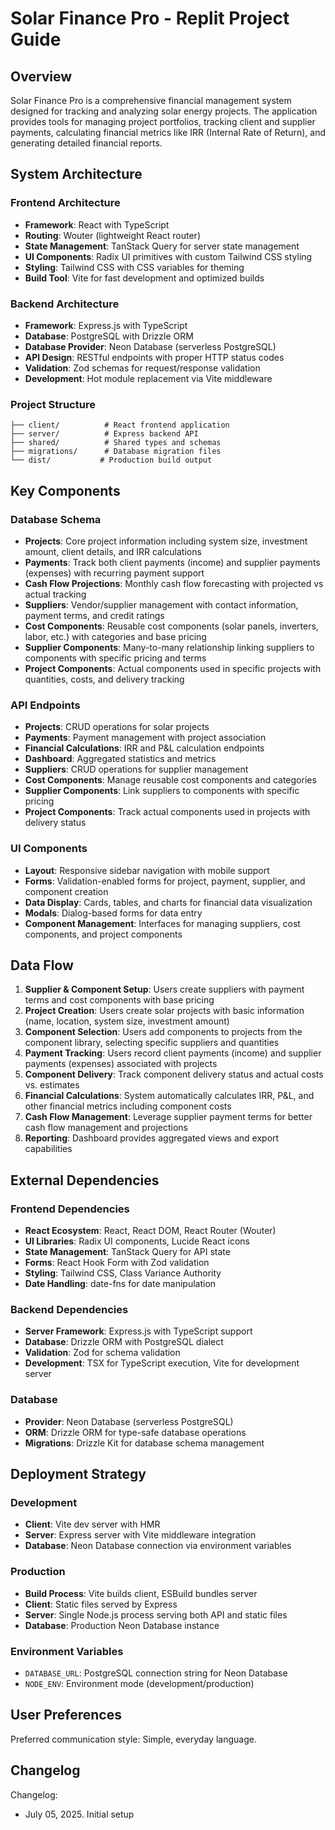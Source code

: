 # Solar Finance Pro - Replit Project Guide

## Overview

Solar Finance Pro is a comprehensive financial management system designed for tracking and analyzing solar energy projects. The application provides tools for managing project portfolios, tracking client and supplier payments, calculating financial metrics like IRR (Internal Rate of Return), and generating detailed financial reports.

## System Architecture

### Frontend Architecture
- **Framework**: React with TypeScript
- **Routing**: Wouter (lightweight React router)
- **State Management**: TanStack Query for server state management
- **UI Components**: Radix UI primitives with custom Tailwind CSS styling
- **Styling**: Tailwind CSS with CSS variables for theming
- **Build Tool**: Vite for fast development and optimized builds

### Backend Architecture
- **Framework**: Express.js with TypeScript
- **Database**: PostgreSQL with Drizzle ORM
- **Database Provider**: Neon Database (serverless PostgreSQL)
- **API Design**: RESTful endpoints with proper HTTP status codes
- **Validation**: Zod schemas for request/response validation
- **Development**: Hot module replacement via Vite middleware

### Project Structure
```
├── client/          # React frontend application
├── server/          # Express backend API
├── shared/          # Shared types and schemas
├── migrations/      # Database migration files
└── dist/           # Production build output
```

## Key Components

### Database Schema
- **Projects**: Core project information including system size, investment amount, client details, and IRR calculations
- **Payments**: Track both client payments (income) and supplier payments (expenses) with recurring payment support
- **Cash Flow Projections**: Monthly cash flow forecasting with projected vs actual tracking
- **Suppliers**: Vendor/supplier management with contact information, payment terms, and credit ratings
- **Cost Components**: Reusable cost components (solar panels, inverters, labor, etc.) with categories and base pricing
- **Supplier Components**: Many-to-many relationship linking suppliers to components with specific pricing and terms
- **Project Components**: Actual components used in specific projects with quantities, costs, and delivery tracking

### API Endpoints
- **Projects**: CRUD operations for solar projects
- **Payments**: Payment management with project association
- **Financial Calculations**: IRR and P&L calculation endpoints
- **Dashboard**: Aggregated statistics and metrics
- **Suppliers**: CRUD operations for supplier management
- **Cost Components**: Manage reusable cost components and categories
- **Supplier Components**: Link suppliers to components with specific pricing
- **Project Components**: Track actual components used in projects with delivery status

### UI Components
- **Layout**: Responsive sidebar navigation with mobile support
- **Forms**: Validation-enabled forms for project, payment, supplier, and component creation
- **Data Display**: Cards, tables, and charts for financial data visualization
- **Modals**: Dialog-based forms for data entry
- **Component Management**: Interfaces for managing suppliers, cost components, and project components

## Data Flow

1. **Supplier & Component Setup**: Users create suppliers with payment terms and cost components with base pricing
2. **Project Creation**: Users create solar projects with basic information (name, location, system size, investment amount)
3. **Component Selection**: Users add components to projects from the component library, selecting specific suppliers and quantities
4. **Payment Tracking**: Users record client payments (income) and supplier payments (expenses) associated with projects
5. **Component Delivery**: Track component delivery status and actual costs vs. estimates
6. **Financial Calculations**: System automatically calculates IRR, P&L, and other financial metrics including component costs
7. **Cash Flow Management**: Leverage supplier payment terms for better cash flow management and projections
8. **Reporting**: Dashboard provides aggregated views and export capabilities

## External Dependencies

### Frontend Dependencies
- **React Ecosystem**: React, React DOM, React Router (Wouter)
- **UI Libraries**: Radix UI components, Lucide React icons
- **State Management**: TanStack Query for API state
- **Forms**: React Hook Form with Zod validation
- **Styling**: Tailwind CSS, Class Variance Authority
- **Date Handling**: date-fns for date manipulation

### Backend Dependencies
- **Server Framework**: Express.js with TypeScript support
- **Database**: Drizzle ORM with PostgreSQL dialect
- **Validation**: Zod for schema validation
- **Development**: TSX for TypeScript execution, Vite for development server

### Database
- **Provider**: Neon Database (serverless PostgreSQL)
- **ORM**: Drizzle ORM for type-safe database operations
- **Migrations**: Drizzle Kit for database schema management

## Deployment Strategy

### Development
- **Client**: Vite dev server with HMR
- **Server**: Express server with Vite middleware integration
- **Database**: Neon Database connection via environment variables

### Production
- **Build Process**: Vite builds client, ESBuild bundles server
- **Client**: Static files served by Express
- **Server**: Single Node.js process serving both API and static files
- **Database**: Production Neon Database instance

### Environment Variables
- `DATABASE_URL`: PostgreSQL connection string for Neon Database
- `NODE_ENV`: Environment mode (development/production)

## User Preferences

Preferred communication style: Simple, everyday language.

## Changelog

Changelog:
- July 05, 2025. Initial setup